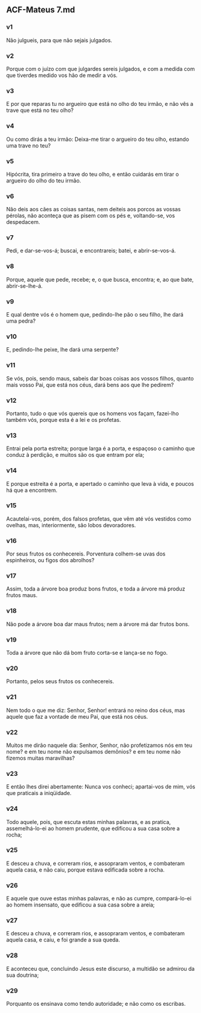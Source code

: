 ## ACF-Mateus 7.md
### v1
 Não julgueis, para que não sejais julgados.
### v2
 Porque com o juízo com que julgardes sereis julgados, e com a medida com que tiverdes medido vos hão de medir a vós.
### v3
 E por que reparas tu no argueiro que está no olho do teu irmão, e não vês a trave que está no teu olho?
### v4
 Ou como dirás a teu irmão: Deixa-me tirar o argueiro do teu olho, estando uma trave no teu?
### v5
 Hipócrita, tira primeiro a trave do teu olho, e então cuidarás em tirar o argueiro do olho do teu irmão.
### v6
 Não deis aos cães as coisas santas, nem deiteis aos porcos as vossas pérolas, não aconteça que as pisem com os pés e, voltando-se, vos despedacem.
### v7
 Pedi, e dar-se-vos-á; buscai, e encontrareis; batei, e abrir-se-vos-á.
### v8
 Porque, aquele que pede, recebe; e, o que busca, encontra; e, ao que bate, abrir-se-lhe-á.
### v9
 E qual dentre vós é o homem que, pedindo-lhe pão o seu filho, lhe dará uma pedra?
### v10
 E, pedindo-lhe peixe, lhe dará uma serpente?
### v11
 Se vós, pois, sendo maus, sabeis dar boas coisas aos vossos filhos, quanto mais vosso Pai, que está nos céus, dará bens aos que lhe pedirem?
### v12
 Portanto, tudo o que vós quereis que os homens vos façam, fazei-lho também vós, porque esta é a lei e os profetas.
### v13
 Entrai pela porta estreita; porque larga é a porta, e espaçoso o caminho que conduz à perdição, e muitos são os que entram por ela;
### v14
 E porque estreita é a porta, e apertado o caminho que leva à vida, e poucos há que a encontrem.
### v15
 Acautelai-vos, porém, dos falsos profetas, que vêm até vós vestidos como ovelhas, mas, interiormente, são lobos devoradores.
### v16
 Por seus frutos os conhecereis. Porventura colhem-se uvas dos espinheiros, ou figos dos abrolhos?
### v17
 Assim, toda a árvore boa produz bons frutos, e toda a árvore má produz frutos maus.
### v18
 Não pode a árvore boa dar maus frutos; nem a árvore má dar frutos bons.
### v19
 Toda a árvore que não dá bom fruto corta-se e lança-se no fogo.
### v20
 Portanto, pelos seus frutos os conhecereis.
### v21
 Nem todo o que me diz: Senhor, Senhor! entrará no reino dos céus, mas aquele que faz a vontade de meu Pai, que está nos céus.
### v22
 Muitos me dirão naquele dia: Senhor, Senhor, não profetizamos nós em teu nome? e em teu nome não expulsamos demônios? e em teu nome não fizemos muitas maravilhas?
### v23
 E então lhes direi abertamente: Nunca vos conheci; apartai-vos de mim, vós que praticais a iniqüidade.
### v24
 Todo aquele, pois, que escuta estas minhas palavras, e as pratica, assemelhá-lo-ei ao homem prudente, que edificou a sua casa sobre a rocha;
### v25
 E desceu a chuva, e correram rios, e assopraram ventos, e combateram aquela casa, e não caiu, porque estava edificada sobre a rocha.
### v26
 E aquele que ouve estas minhas palavras, e não as cumpre, compará-lo-ei ao homem insensato, que edificou a sua casa sobre a areia;
### v27
 E desceu a chuva, e correram rios, e assopraram ventos, e combateram aquela casa, e caiu, e foi grande a sua queda.
### v28
 E aconteceu que, concluindo Jesus este discurso, a multidão se admirou da sua doutrina;
### v29
 Porquanto os ensinava como tendo autoridade; e não como os escribas.
